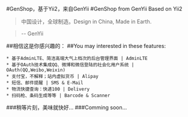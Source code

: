 #GenShop，基于Yii2，来自GenYii
#GenShop from GenYii Based on Yii2


> 中国设计，全球制造。Design in China, Made in Earth.

> -- GenYii

##相信这是你感兴趣的：
##You may interested in these features:

    * 基于AdminLTE、简洁高端大气上档次的后台管理界面 | AdminLTE
    * 基于OAuth技术集成QQ、微博和微信登陆的社会化用户系统 | OAuth(QQ,Weibo,Weixin)
    * 支付宝，不解释；站内虚拟货币 | Alipay
    * 短信、邮件提醒 | SMS & E-Mail
    * 物流快捷查询：快递100 | Delivery
    * 扫码枪、条码生成等等 | Barcode & Scanner
    
###稍等片刻，美味就快好...
###Comming soon...